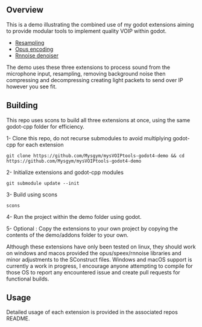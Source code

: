 ## Overview

  This is a demo illustrating the combined use of my godot extensions aiming to provide modular tools to implement quality VOIP within godot.

  - [Resampling](https://github.com/Mysgym/Godot-audio-resampler)
  - [Opus encoding](https://github.com/Mysgym/Godot-opus)
  - [Rnnoise denoiser](https://github.com/Mysgym/Godot-rnnoise)

  The demo uses these three extensions to process sound from the microphone input, resampling, removing background noise then compressing and decompressing creating light packets to send over IP however you see fit.

## Building

  This repo uses scons to build all three extensions at once, using the same godot-cpp folder for efficiency.

  1- Clone this repo, do not recurse submodules to avoid multiplying godot-cpp for each extension
  ```
  git clone https://github.com/Mysgym/mysVOIPtools-godot4-demo && cd https://github.com/Mysgym/mysVOIPtools-godot4-demo
  ```

  2- Initialize extensions and godot-cpp modules
  ```
  git submodule update --init
  ```

  3- Build using scons
  ```
  scons
  ```

  4- Run the project within the demo folder using godot.

  5- Optional : Copy the extensions to your own project by copying the contents of the demo/addons folder to your own.

  
  Although these extensions have only been tested on linux, they should work on windows and macos provided the opus/speex/rnnoise libraries and minor adjustments to the SConstruct files.
  Windows and macOS support is currently a work in progress, I encourage anyone attempting to compile for those OS to report any encountered issue and create pull requests for functional builds.
  
## Usage

  Detailed usage of each extension is provided in the associated repos README.
